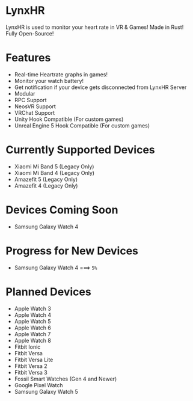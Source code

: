 # LynxHR
LynxHR is used to monitor your heart rate in VR & Games! Made in Rust! Fully Open-Source!

# Features
- Real-time Heartrate graphs in games!
- Monitor your watch battery!
- Get notification if your device gets disconnected from LynxHR Server
- Modular
- RPC Support
- NeosVR Support
- VRChat Support
- Unity Hook Compatible (For custom games)
- Unreal Engine 5 Hook Compatible (For custom games)

# Currently Supported Devices
- Xiaomi Mi Band 5 (Legacy Only)
- Xiaomi Mi Band 4 (Legacy Only)
- Amazefit 5 (Legacy Only)
- Amazefit 4 (Legacy Only)

# Devices Coming Soon
- Samsung Galaxy Watch 4

# Progress for New Devices
- Samsung Galaxy Watch 4 ===> ``5%``

# Planned Devices
- Apple Watch 3
- Apple Watch 4
- Apple Watch 5
- Apple Watch 6
- Apple Watch 7
- Apple Watch 8
- Fitbit Ionic
- Fitbit Versa
- Fitbit Versa Lite
- Fitbit Versa 2
- Fitbit Versa 3
- Fossil Smart Watches (Gen 4 and Newer)
- Google Pixel Watch
- Samsung Galaxy Watch 5
